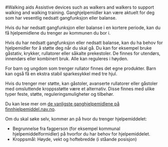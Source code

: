 #Walking aids
Assistive devices such as walkers and walkers to support walking and walking training.
Ganghjelpemidler kan være aktuelt for deg som har vesentlig nedsatt gangfunksjon eller balanse.

 Hvis du har nedsatt gangfunksjon eller balanse i en kortere periode, kan du få hjelpemidlene du trenger av kommunen du bor i. 

 Hvis du har nedsatt gangfunksjon eller nedsatt balanse, kan du ha behov for hjelpemidler for å støtte deg når du skal gå. Du kan for eksempel bruke gåstativ, krykker, rullatorer eller såkalte prekestoler. De finnes for utendørs, innendørs eller kombinert bruk. Alle kan reguleres i høyden. 

 For barn og ungdom som trenger rullator finnes det egne produkter. Barn kan også få en ekstra stabil sparkesykkel med tre hjul. 

 Hvis du trenger mer støtte, kan gåstoler, avanserte rullatorer eller gåstoler med omsluttende kroppsstøtte være et alternativ. Disse finnes med ulike typer feste, støtte, reguleringsmuligheter og tilbehør. 

 Du kan lese mer om [de vanligste ganghjelpemidlene på finnhjelpemiddel.nav.no](https://finnhjelpemiddel.nav.no/sok?agreement&rammeavtale=Ganghjelpemidler). 

 Om du skal søke selv, kommer an på hvor du trenger hjelpemiddelet:

  * Begrunnelse fra fagperson (for eksempel kommunal hjelpemiddelformidler) på hvorfor du har behov for hjelpemiddelet.
* Kroppsmål: Høyde, vekt og hoftebredde (i ståande posisjon)

  